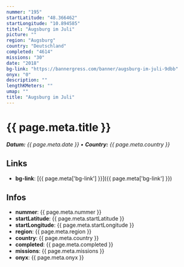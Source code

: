 ```yaml
---
nummer: "195"
startLatitude: "48.366462"
startLongitude: "10.894585"
titel: "Augsburg im Juli"
picture: ""
region: "Augsburg"
country: "Deutschland"
completed: "4614"
missions: "30"
date: "2018"
bg-link: "https://bannergress.com/banner/augsburg-im-juli-9dbb"
onyx: "0"
description: ""
lengthKMeters: ""
umap: ""
title: "Augsburg im Juli"
---
```


# {{ page.meta.title }}
_**Datum:** {{ page.meta.date }} • **Country:** {{ page.meta.country }}_

## Links
- **bg-link**: [{{ page.meta['bg-link'] }}]({{ page.meta['bg-link'] }})

## Infos
- **nummer**: {{ page.meta.nummer }}
- **startLatitude**: {{ page.meta.startLatitude }}
- **startLongitude**: {{ page.meta.startLongitude }}
- **region**: {{ page.meta.region }}
- **country**: {{ page.meta.country }}
- **completed**: {{ page.meta.completed }}
- **missions**: {{ page.meta.missions }}
- **onyx**: {{ page.meta.onyx }}

